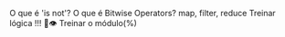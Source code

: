 O que é 'is not'?
O que é Bitwise Operators?
map, filter, reduce
Treinar lógica !!! 🔺👁
Treinar o módulo(%)